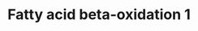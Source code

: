 ---
annotations:
- type: Pathway Ontology
  value: fatty acid beta degradation pathway
authors:
- Nsalomonis
- MaintBot
- Evelo
- C.Redfern
- Egonw
- Christine Chichester
- Eweitz
- Mkutmon
description: ''
last-edited: 2021-06-04
organisms:
- Drosophila melanogaster
redirect_from:
- /index.php/Pathway:WP39
- /instance/WP39
schema-jsonld:
- '@context': https://schema.org/
  '@id': https://wikipathways.github.io/pathways/WP39.html
  '@type': Dataset
  creator:
    '@type': Organization
    name: WikiPathways
  description: ''
  keywords:
  - 3-Oxododexanoyl-CoA
  - Palmitoyl-CoA
  - l(2)k05713
  - (S)-3-Hydroxydodexanonyl-CoA
  - Myristoyl-CoA
  - L-Glycerol-3-Phosphate
  - CG1041
  - (S)-3-Hydroxyhexadecanoyl-CoA
  - CHKB
  - Trans-Hexadecanoyl-CoA
  - CG3961
  - LIPC
  - CG7995
  - Acyl-CoA
  - l(2)44DEa
  - CG2107
  - ACSL5
  - Tpi
  - Glycerol
  - CG11055
  - 3-Oxopalmitoyl-CoA
  - Acetyl-CoA
  - ACSL4
  - (S)-3-Hydroxytetradecanoyl-CoA
  - ACADL
  - CPTI
  - Fatty Acid
  - CG4389
  - AcCoAS
  - CG6543
  - CG5295
  - Trans-Tetradex-2-enoyl-CoA
  - Dxotetradecanoyl-CoA
  - Lauroyl-CoA
  - ACSL6
  - Dihydroxyacetone Phosphate
  - CPT1B
  - HADHSC
  - CG31871
  - colt
  - CG7461
  - 2-trans-dodecenoyl-CoA
  - Decanoyl-CoA
  - Thiolase
  - Gyk
  - LPL
  - Glyceraldehyde-3-Phosphate
  license: CC0
  name: Fatty acid beta-oxidation 1
seo: CreativeWork
title: Fatty acid beta-oxidation 1
wpid: WP39
---